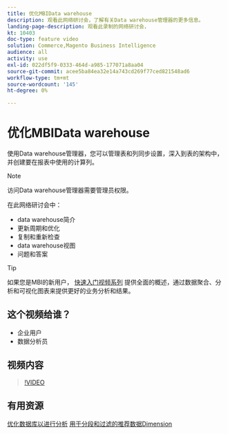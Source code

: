 ```yaml
---
title: 优化MBIData warehouse
description: 观看此网络研讨会，了解有关Data warehouse管理器的更多信息。
landing-page-description: 观看此录制的网络研讨会，
kt: 10403
doc-type: feature video
solution: Commerce,Magento Business Intelligence
audience: all
activity: use
exl-id: 022df5f9-0333-464d-a985-177071a8aa04
source-git-commit: acee5ba84ea32e14a743cd269f77ced821548ad6
workflow-type: tm+mt
source-wordcount: '145'
ht-degree: 0%

---
```


# 优化MBIData warehouse

使用Data warehouse管理器，您可以管理表和列同步设置，深入到表的架构中，并创建要在报表中使用的计算列。

>[!NOTE]
>
>访问Data warehouse管理器需要管理员权限。

在此网络研讨会中：

- data warehouse简介
- 更新周期和优化
- 复制和重新检查
- data warehouse视图
- 问题和答案

>[!TIP]
>
>如果您是MBI的新用户， [快速入门视频系列](./../1-overview.md) 提供全面的概述，通过数据聚合、分析和可视化图表来提供更好的业务分析和结果。

## 这个视频给谁？

- 企业用户
- 数据分析员

## 视频内容

>[!VIDEO](https://video.tv.adobe.com/v/342562?quality=12&learn=on)

## 有用资源

[优化数据库以进行分析](https://docs.magento.com/mbi/best-practices/opt-db-analysis.html)
[用于分段和过滤的推荐数据Dimension](https://docs.magento.com/mbi/best-practices/segment-filter.html)
